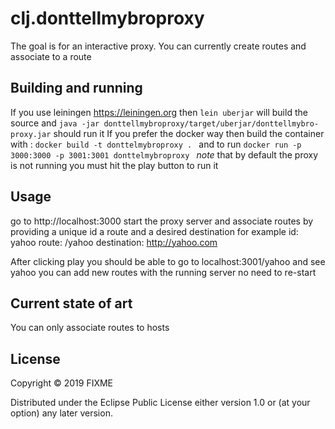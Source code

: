 # clj.donttellmybroproxy

The goal is for an interactive proxy. You can currently create routes and associate to a route

## Building and running
If you use leiningen https://leiningen.org then `lein uberjar` will build the source 
and `java -jar donttellmybroproxy/target/uberjar/donttellmybro-proxy.jar` should run it
If you prefer the docker way then build the container with :
`docker build -t donttelmybroproxy . `
and to run `docker run -p 3000:3000 -p 3001:3001 donttelmybroproxy `
*note* that by default the proxy is not running you must hit the play button to run it

## Usage

go to http://localhost:3000 start the proxy server and associate routes by providing a unique id a route and a
desired destination for example
id: yahoo
route: /yahoo
destination: http://yahoo.com

After clicking play you should be able to go to localhost:3001/yahoo and see yahoo
you can add new routes with the running server no need to re-start

## Current state of art
You can only associate routes to hosts

## License

Copyright © 2019 FIXME

Distributed under the Eclipse Public License either version 1.0 or (at
your option) any later version.
